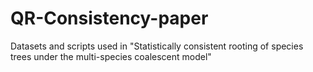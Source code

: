 # QR-Consistency-paper
Datasets and scripts used in "Statistically consistent rooting of species trees under the multi-species coalescent model"
